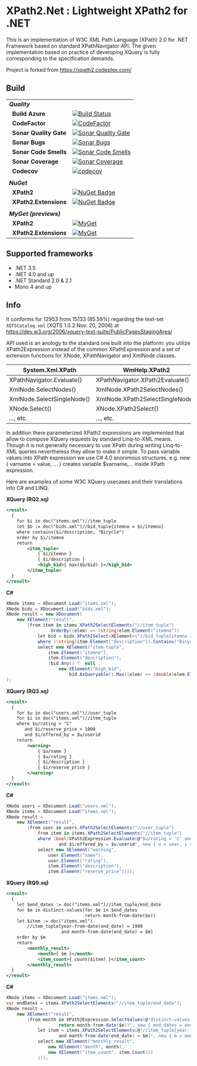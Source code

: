 # XPath2.Net : Lightweight XPath2 for .NET

This is an implementation of W3C XML Path Language (XPath) 2.0 for .NET Framework based on standard XPathNavigator API.
The given implementation based on practice of developing XQuery is fully corresponding to the specification demands.

Project is forked from https://xpath2.codeplex.com/

## Build
| | |
| --- | --- |
| ***Quality*** | &nbsp; |
| &nbsp;&nbsp;**Build Azure** | [![Build Status](https://stef.visualstudio.com/XPath2.Net/_apis/build/status/XPath2.Net)](https://stef.visualstudio.com/XPath2.Net/_build/latest?definitionId=14) |
| &nbsp;&nbsp;**CodeFactor** | [![CodeFactor](https://www.codefactor.io/repository/github/stefh/XPath2.Net/badge)](https://www.codefactor.io/repository/github/stefh/XPath2.Net)
| &nbsp;&nbsp;**Sonar Quality Gate** | [![Sonar Quality Gate](https://sonarcloud.io/api/project_badges/measure?project=StefH_XPath2.Net&metric=alert_status)](https://sonarcloud.io/project/issues?id=StefH_XPath2.Net) |
| &nbsp;&nbsp;**Sonar Bugs** | [![Sonar Bugs](https://sonarcloud.io/api/project_badges/measure?project=StefH_XPath2.Net&metric=bugs)](https://sonarcloud.io/project/issues?id=StefH_XPath2.Net&resolved=false&types=BUG) |
| &nbsp;&nbsp;**Sonar Code Smells** | [![Sonar Code Smells](https://sonarcloud.io/api/project_badges/measure?project=StefH_XPath2.Net&metric=code_smells)](https://sonarcloud.io/project/issues?id=StefH_XPath2.Net&resolved=false&types=CODE_SMELL) |
| &nbsp;&nbsp;**Sonar Coverage** | [![Sonar Coverage](https://sonarcloud.io/api/project_badges/measure?project=StefH_XPath2.Net&metric=coverage)](https://sonarcloud.io/component_measures?id=StefH_XPath2.Net&metric=coverage) |
| &nbsp;&nbsp;**Codecov** | [![codecov](https://codecov.io/gh/StefH/XPath2.Net/branch/master/graph/badge.svg)](https://codecov.io/gh/StefH/XPath2.Net) |
| |
| ***NuGet*** | &nbsp; |
| &nbsp;&nbsp;**XPath2** | [![NuGet Badge](https://buildstats.info/nuget/XPath2)](https://www.nuget.org/packages/XPath2) |
| &nbsp;&nbsp;**XPath2.Extensions** | [![NuGet Badge](https://buildstats.info/nuget/XPath2.Extensions)](https://www.nuget.org/packages/XPath2.Extensions) |
| | |
| ***MyGet (previews)*** | &nbsp; |
| &nbsp;&nbsp;**XPath2** | [![MyGet](https://buildstats.info/myget/xpath2/XPath2?includePreReleases=true)](https://www.myget.org/feed/xpath2/package/nuget/XPath2) |
| &nbsp;&nbsp;**XPath2.Extensions** | [![MyGet](https://buildstats.info/myget/xpath2/XPath2.Extensions?includePreReleases=true)](https://www.myget.org/feed/xpath2/package/nuget/XPath2.Extensions) |

## Supported frameworks
- .NET 3.5
- .NET 4.0 and up
- .NET Standard 2.0 & 2.1
- Mono 4 and up


## Info

It conforms for 12953 from 15133 (85.59%) regarding the test-set `XQTSCatalog.xml` (XQTS 1.0.2 Nov. 20, 2006) at https://dev.w3.org/2006/xquery-test-suite/PublicPagesStagingArea/

API used is an anology to the standard one built into the platform: you utilize XPath2Expression instead of the common XPathExpression and a set of extension functions for XNode, XPathNavigator and XmlNode classes.

| System.Xml.XPath 	          | WmHelp.XPath2
| ----------------------------|------------------------------
| XPathNavigator.Evaluate()   | XPathNavigator.XPath2Evaluate()
| XmlNode.SelectNodes() 	  | XmlNode.XPath2SelectNodes()
| XmlNode.SelectSingleNode()  | XmlNode.XPath2SelectSingleNode()
| XNode.Select<T>() 	      | XNode.XPath2Select<T>()
| ..., etc.                   | ..., etc.


In addition there parameterized XPath2 expressions are implemented that allow to compose XQuery requests by standard Linq-to-XML means.
Though it is not generally necessary to use XPath during writing Linq-to-XML queries nevertheless they allow to make it simple.
To pass variable values into XPath expression we use C# 4.0 anonimous structures, e.g. new { varname = value, ... } creates variable $varname,... inside XPath expression.

Here are examples of some W3C XQuery usecases and their translations into C# and LINQ.

**XQuery (RQ2.xq)**
```xml
<result>
  {
    for $i in doc("items.xml")//item_tuple
    let $b := doc("bids.xml")//bid_tuple[itemno = $i/itemno]
    where contains($i/description, "Bicycle")
    order by $i/itemno
    return
        <item_tuple>
            { $i/itemno }
            { $i/description }
            <high_bid>{ max($b/bid) }</high_bid>
        </item_tuple>
  }
</result> 
```

**C#**
```c#
XNode items = XDocument.Load("items.xml");
XNode bids = XDocument.Load("bids.xml");
XNode result = new XDocument(
    new XElement("result",
        (from item in items.XPath2SelectElements("//item_tuple")
                .OrderBy((elem) => (string)elem.Element("itemno"))                       
            let bid = bids.XPath2Select<XElement>("//bid_tuple[itemno = $i/itemno]", new { i = item })
            where ((string)item.Element("description")).Contains("Bicycle")
            select new XElement("item_tuple", 
                item.Element("itemno"),
                item.Element("description"),
                !bid.Any() ?  null :
                    new XElement("high_bid", 
                        bid.AsQueryable().Max((elem) => (double)elem.Element("bid"))))))
);
```

**XQuery (RQ3.xq)**
```xml
<result>
  {
    for $u in doc("users.xml")//user_tuple
    for $i in doc("items.xml")//item_tuple
    where $u/rating > "C" 
       and $i/reserve_price > 1000 
       and $i/offered_by = $u/userid
    return
        <warning>
            { $u/name }
            { $u/rating }
            { $i/description }
            { $i/reserve_price }
        </warning>
  }
</result>
```

**C#**
```c#
XNode users = XDocument.Load("users.xml");
XNode items = XDocument.Load("items.xml");
XNode result = 
    new XElement("result",
        (from user in users.XPath2SelectElements("//user_tuple")
            from item in items.XPath2SelectElements("//item_tuple")
            where (bool)XPath2Expression.Evaluate(@"$u/rating > 'C' and $i/reserve_price > 1000 
                    and $i/offered_by = $u/userid", new { u = user, i = item })
            select new XElement("warning",
                user.Element("name"),
                user.Element("rating"),
                item.Element("description"),
                item.Element("reserve_price"))));

```

**XQuery (RQ9.xq)**
```xml
<result>
  {
    let $end_dates := doc("items.xml")//item_tuple/end_date
    for $m in distinct-values(for $e in $end_dates 
                              return month-from-date($e))
    let $item := doc("items.xml")
        //item_tuple[year-from-date(end_date) = 1999 
                     and month-from-date(end_date) = $m]
    order by $m
    return
        <monthly_result>
            <month>{ $m }</month>
            <item_count>{ count($item) }</item_count>
        </monthly_result>
  }
</result>
```

**C#**
```c#
XNode items = XDocument.Load("items.xml");
var endDates = items.XPath2SelectElements("//item_tuple/end_date");
XNode result = 
    new XElement("result",
        (from month in XPath2Expression.SelectValues(@"distinct-values(for $e in $end_dates 
                    return month-from-date($e))", new { end_dates = endDates }).OrderBy((arg) => arg)
            let item = items.XPath2SelectElements(@"//item_tuple[year-from-date(end_date) = 1999 
                    and month-from-date(end_date) = $m]", new { m = month })
            select new XElement("monthly_result",
                new XElement("month", month),
                new XElement("item_count", item.Count())
            )));
```
